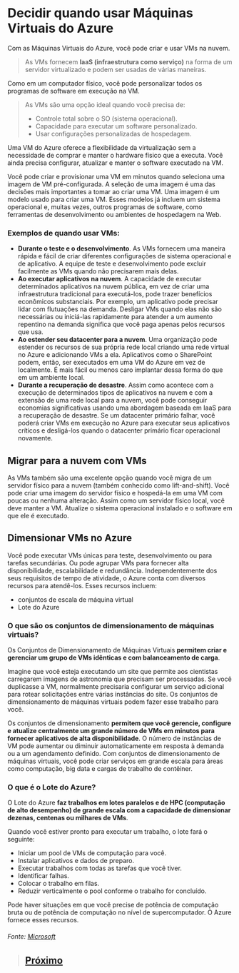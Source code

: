# Decidir quando usar Máquinas Virtuais do Azure

Com as Máquinas Virtuais do Azure, você pode criar e usar VMs na nuvem.

> As VMs fornecem **IaaS (infraestrutura como serviço)** na forma de um servidor virtualizado e podem ser usadas de várias maneiras.

Como em um computador físico, você pode personalizar todos os programas de software em execução na VM.

> As VMs são uma opção ideal quando você precisa de:
>
> - Controle total sobre o SO (sistema operacional).
> - Capacidade para executar um software personalizado.
> - Usar configurações personalizadas de hospedagem.

Uma VM do Azure oferece a flexibilidade da virtualização sem a necessidade de comprar e manter o hardware físico que a executa. Você ainda precisa configurar, atualizar e manter o software executado na VM.

Você pode criar e provisionar uma VM em minutos quando seleciona uma imagem de VM pré-configurada. A seleção de uma imagem é uma das decisões mais importantes a tomar ao criar uma VM. Uma imagem é um modelo usado para criar uma VM. Esses modelos já incluem um sistema operacional e, muitas vezes, outros programas de software, como ferramentas de desenvolvimento ou ambientes de hospedagem na Web.

### Exemplos de quando usar VMs:

- **Durante o teste e o desenvolvimento**. As VMs fornecem uma maneira rápida e fácil de criar diferentes configurações de sistema operacional e de aplicativo. A equipe de teste e desenvolvimento pode excluir facilmente as VMs quando não precisarem mais delas.
- **Ao executar aplicativos na nuvem**. A capacidade de executar determinados aplicativos na nuvem pública, em vez de criar uma infraestrutura tradicional para executá-los, pode trazer benefícios econômicos substanciais. Por exemplo, um aplicativo pode precisar lidar com flutuações na demanda. Desligar VMs quando elas não são necessárias ou iniciá-las rapidamente para atender a um aumento repentino na demanda significa que você paga apenas pelos recursos que usa.
- **Ao estender seu datacenter para a nuvem**. Uma organização pode estender os recursos de sua própria rede local criando uma rede virtual no Azure e adicionando VMs a ela. Aplicativos como o SharePoint podem, então, ser executados em uma VM do Azure em vez de localmente. É mais fácil ou menos caro implantar dessa forma do que em um ambiente local.
- **Durante a recuperação de desastre**. Assim como acontece com a execução de determinados tipos de aplicativos na nuvem e com a extensão de uma rede local para a nuvem, você pode conseguir economias significativas usando uma abordagem baseada em IaaS para a recuperação de desastre. Se um datacenter primário falhar, você poderá criar VMs em execução no Azure para executar seus aplicativos críticos e desligá-los quando o datacenter primário ficar operacional novamente.

## Migrar para a nuvem com VMs

As VMs também são uma excelente opção quando você migra de um servidor físico para a nuvem (também conhecido como lift-and-shift). Você pode criar uma imagem do servidor físico e hospedá-la em uma VM com poucas ou nenhuma alteração. Assim como um servidor físico local, você deve manter a VM. Atualize o sistema operacional instalado e o software em que ele é executado.

## Dimensionar VMs no Azure

Você pode executar VMs únicas para teste, desenvolvimento ou para tarefas secundárias. Ou pode agrupar VMs para fornecer alta disponibilidade, escalabilidade e redundância. Independentemente dos seus requisitos de tempo de atividade, o Azure conta com diversos recursos para atendê-los. Esses recursos incluem:

- conjuntos de escala de máquina virtual
- Lote do Azure

### O que são os conjuntos de dimensionamento de máquinas virtuais?

Os Conjuntos de Dimensionamento de Máquinas Virtuais **permitem criar e gerenciar um grupo de VMs idênticas e com balanceamento de carga**.

Imagine que você esteja executando um site que permite aos cientistas carregarem imagens de astronomia que precisam ser processadas. Se você duplicasse a VM, normalmente precisaria configurar um serviço adicional para rotear solicitações entre várias instâncias do site. Os conjuntos de dimensionamento de máquinas virtuais podem fazer esse trabalho para você.

Os conjuntos de dimensionamento **permitem que você gerencie, configure e atualize centralmente um grande número de VMs em minutos para fornecer aplicativos de alta disponibilidade**. O número de instâncias de VM pode aumentar ou diminuir automaticamente em resposta à demanda ou a um agendamento definido. Com conjuntos de dimensionamento de máquinas virtuais, você pode criar serviços em grande escala para áreas como computação, big data e cargas de trabalho de contêiner.

### O que é o Lote do Azure?

O Lote do Azure **faz trabalhos em lotes paralelos e de HPC (computação de alto desempenho) de grande escala com a capacidade de dimensionar dezenas, centenas ou milhares de VMs**.

Quando você estiver pronto para executar um trabalho, o lote fará o seguinte:

- Iniciar um pool de VMs de computação para você.
- Instalar aplicativos e dados de preparo.
- Executar trabalhos com todas as tarefas que você tiver.
- Identificar falhas.
- Colocar o trabalho em filas.
- Reduzir verticalmente o pool conforme o trabalho for concluído.

Pode haver situações em que você precise de potência de computação bruta ou de potência de computação no nível de supercomputador. O Azure fornece esses recursos.

###### Fonte: [Microsoft](https://docs.microsoft.com/pt-br/learn/modules/azure-compute-fundamentals/azure-virtual-machines)

> ## [Próximo](./M4_3_ServicoAplicativoAzure.md)
